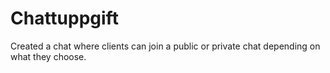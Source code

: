 # Chattuppgift
Created a chat where clients can join a public or private chat depending on what they choose.
